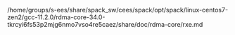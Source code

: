 /home/groups/s-ees/share/spack_sw/cees/spack/opt/spack/linux-centos7-zen2/gcc-11.2.0/rdma-core-34.0-tkrcyi6fs53p2mjg6nmo7vso4re5caez/share/doc/rdma-core/rxe.md